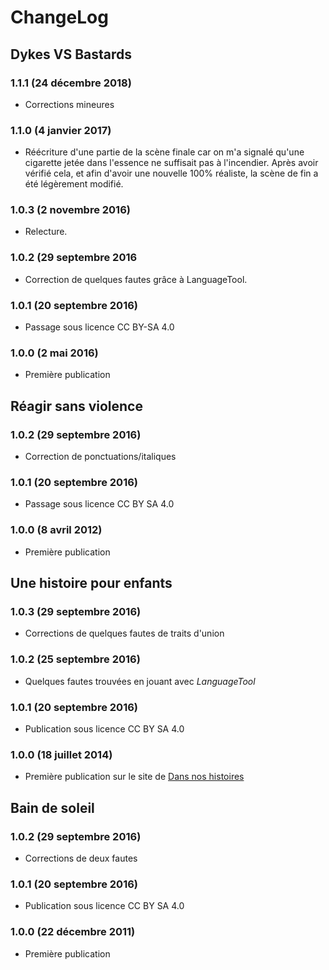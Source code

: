 ChangeLog 
=========

Dykes VS Bastards
-----------------
### 1.1.1 (24 décembre 2018) ###

* Corrections mineures

### 1.1.0 (4 janvier 2017) ###
* Réécriture d'une partie de la scène finale car on m'a signalé qu'une
  cigarette jetée dans l'essence ne suffisait pas à l'incendier. Après
  avoir vérifié cela, et afin d'avoir une nouvelle 100% réaliste, la
  scène de fin a été légèrement modifié.

### 1.0.3 (2 novembre 2016) ###
* Relecture.

### 1.0.2 (29 septembre 2016 ###
* Correction de quelques fautes grâce à LanguageTool.

### 1.0.1 (20 septembre 2016) ###
* Passage sous licence CC BY-SA 4.0

### 1.0.0 (2 mai 2016) ###
* Première publication



Réagir sans violence 
--------------------
### 1.0.2 (29 septembre 2016) ###
* Correction de ponctuations/italiques

### 1.0.1 (20 septembre 2016) ###
* Passage sous licence CC BY SA 4.0

### 1.0.0 (8 avril 2012) ###
* Première publication



Une histoire pour enfants
--------------------------
### 1.0.3 (29 septembre 2016) ###
* Corrections de quelques fautes de traits d'union

### 1.0.2 (25 septembre 2016) ###
* Quelques fautes trouvées en jouant avec *LanguageTool*

### 1.0.1 (20 septembre 2016) ###
* Publication sous licence CC BY SA 4.0

### 1.0.0 (18 juillet 2014) ###
* Première publication sur le site de
  [Dans nos histoires](http://blog.dansnoshistoires.org/spip.php?article14) 



Bain de soleil
--------------
### 1.0.2 (29 septembre 2016) ###
* Corrections de deux fautes

### 1.0.1 (20 septembre 2016) ###
* Publication sous licence CC BY SA 4.0

### 1.0.0 (22 décembre 2011) ###
* Première publication
